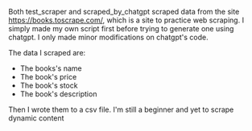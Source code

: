 Both test_scraper and scraped_by_chatgpt scraped data from the site https://books.toscrape.com/, which is a site to practice web scraping. 
I simply made my own script first before trying to generate one using chatgpt. I only made minor modifications on chatgpt's code.

The data I scraped are:
- The books's name
- The book's price
- The book's stock
- The book's description

Then I wrote them to a csv file.
I'm still a beginner and yet to scrape dynamic content
